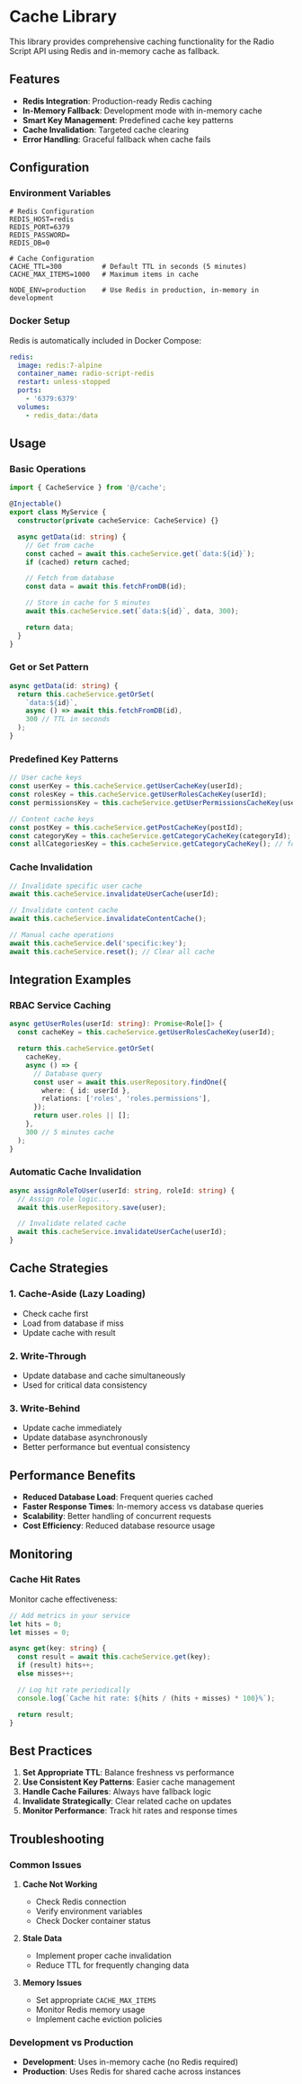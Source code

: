 # Cache Library

This library provides comprehensive caching functionality for the Radio Script API using Redis and in-memory cache as fallback.

## Features

- **Redis Integration**: Production-ready Redis caching
- **In-Memory Fallback**: Development mode with in-memory cache
- **Smart Key Management**: Predefined cache key patterns
- **Cache Invalidation**: Targeted cache clearing
- **Error Handling**: Graceful fallback when cache fails

## Configuration

### Environment Variables

```env
# Redis Configuration
REDIS_HOST=redis
REDIS_PORT=6379
REDIS_PASSWORD=
REDIS_DB=0

# Cache Configuration
CACHE_TTL=300          # Default TTL in seconds (5 minutes)
CACHE_MAX_ITEMS=1000   # Maximum items in cache

NODE_ENV=production    # Use Redis in production, in-memory in development
```

### Docker Setup

Redis is automatically included in Docker Compose:

```yaml
redis:
  image: redis:7-alpine
  container_name: radio-script-redis
  restart: unless-stopped
  ports:
    - '6379:6379'
  volumes:
    - redis_data:/data
```

## Usage

### Basic Operations

```typescript
import { CacheService } from '@/cache';

@Injectable()
export class MyService {
  constructor(private cacheService: CacheService) {}

  async getData(id: string) {
    // Get from cache
    const cached = await this.cacheService.get(`data:${id}`);
    if (cached) return cached;

    // Fetch from database
    const data = await this.fetchFromDB(id);

    // Store in cache for 5 minutes
    await this.cacheService.set(`data:${id}`, data, 300);

    return data;
  }
}
```

### Get or Set Pattern

```typescript
async getData(id: string) {
  return this.cacheService.getOrSet(
    `data:${id}`,
    async () => await this.fetchFromDB(id),
    300 // TTL in seconds
  );
}
```

### Predefined Key Patterns

```typescript
// User cache keys
const userKey = this.cacheService.getUserCacheKey(userId);
const rolesKey = this.cacheService.getUserRolesCacheKey(userId);
const permissionsKey = this.cacheService.getUserPermissionsCacheKey(userId);

// Content cache keys
const postKey = this.cacheService.getPostCacheKey(postId);
const categoryKey = this.cacheService.getCategoryCacheKey(categoryId);
const allCategoriesKey = this.cacheService.getCategoryCacheKey(); // for all categories
```

### Cache Invalidation

```typescript
// Invalidate specific user cache
await this.cacheService.invalidateUserCache(userId);

// Invalidate content cache
await this.cacheService.invalidateContentCache();

// Manual cache operations
await this.cacheService.del('specific:key');
await this.cacheService.reset(); // Clear all cache
```

## Integration Examples

### RBAC Service Caching

```typescript
async getUserRoles(userId: string): Promise<Role[]> {
  const cacheKey = this.cacheService.getUserRolesCacheKey(userId);

  return this.cacheService.getOrSet(
    cacheKey,
    async () => {
      // Database query
      const user = await this.userRepository.findOne({
        where: { id: userId },
        relations: ['roles', 'roles.permissions'],
      });
      return user.roles || [];
    },
    300 // 5 minutes cache
  );
}
```

### Automatic Cache Invalidation

```typescript
async assignRoleToUser(userId: string, roleId: string) {
  // Assign role logic...
  await this.userRepository.save(user);

  // Invalidate related cache
  await this.cacheService.invalidateUserCache(userId);
}
```

## Cache Strategies

### 1. Cache-Aside (Lazy Loading)

- Check cache first
- Load from database if miss
- Update cache with result

### 2. Write-Through

- Update database and cache simultaneously
- Used for critical data consistency

### 3. Write-Behind

- Update cache immediately
- Update database asynchronously
- Better performance but eventual consistency

## Performance Benefits

- **Reduced Database Load**: Frequent queries cached
- **Faster Response Times**: In-memory access vs database queries
- **Scalability**: Better handling of concurrent requests
- **Cost Efficiency**: Reduced database resource usage

## Monitoring

### Cache Hit Rates

Monitor cache effectiveness:

```typescript
// Add metrics in your service
let hits = 0;
let misses = 0;

async get(key: string) {
  const result = await this.cacheService.get(key);
  if (result) hits++;
  else misses++;

  // Log hit rate periodically
  console.log(`Cache hit rate: ${hits / (hits + misses) * 100}%`);

  return result;
}
```

## Best Practices

1. **Set Appropriate TTL**: Balance freshness vs performance
2. **Use Consistent Key Patterns**: Easier cache management
3. **Handle Cache Failures**: Always have fallback logic
4. **Invalidate Strategically**: Clear related cache on updates
5. **Monitor Performance**: Track hit rates and response times

## Troubleshooting

### Common Issues

1. **Cache Not Working**

   - Check Redis connection
   - Verify environment variables
   - Check Docker container status

2. **Stale Data**

   - Implement proper cache invalidation
   - Reduce TTL for frequently changing data

3. **Memory Issues**
   - Set appropriate `CACHE_MAX_ITEMS`
   - Monitor Redis memory usage
   - Implement cache eviction policies

### Development vs Production

- **Development**: Uses in-memory cache (no Redis required)
- **Production**: Uses Redis for shared cache across instances
